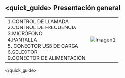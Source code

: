 ## <quick_guide> Presentación general
| | |
|:-------|:-------|
|1.CONTROL DE LLAMADA <br> 2.CONTROL DE FRECUENCIA <br>  3.MICRÓFONO <br> 4.PANTALLA  <br> 5. CONECTOR USB DE CARGA <br> 6.SELECTOR <br> 9.CONECTOR DE ALIMENTACIÓN <br>|![Imagen1](http://static.energysistem.com/images/manuals/42448/55154650cb18f.jpg)|
</quick_guide>
